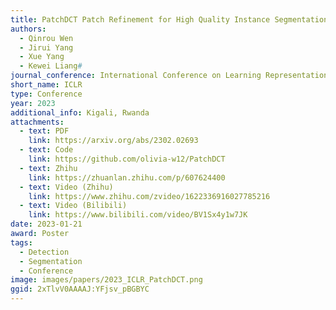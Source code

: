 ```yaml
---
title: PatchDCT Patch Refinement for High Quality Instance Segmentation
authors:
  - Qinrou Wen
  - Jirui Yang
  - Xue Yang
  - Kewei Liang#
journal_conference: International Conference on Learning Representations
short_name: ICLR
type: Conference
year: 2023
additional_info: Kigali, Rwanda
attachments:
  - text: PDF
    link: https://arxiv.org/abs/2302.02693
  - text: Code
    link: https://github.com/olivia-w12/PatchDCT
  - text: Zhihu
    link: https://zhuanlan.zhihu.com/p/607624400
  - text: Video (Zhihu)
    link: https://www.zhihu.com/zvideo/1622336916027785216
  - text: Video (Bilibili)
    link: https://www.bilibili.com/video/BV1Sx4y1w7JK
date: 2023-01-21
award: Poster
tags:
  - Detection
  - Segmentation
  - Conference
image: images/papers/2023_ICLR_PatchDCT.png
ggid: 2xTlvV0AAAAJ:YFjsv_pBGBYC
---
```


